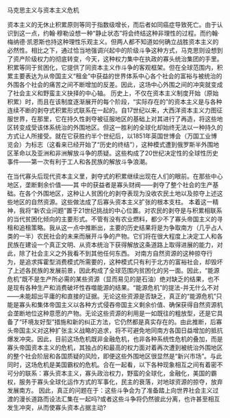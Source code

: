 马克思主义与资本主义危机


资本主义的⽆休⽌积累原则等同于指数级增长，⽽后者如同癌症导致死亡。由于认识到这⼀点，约翰·穆勒设想⼀种“静⽌状态”将会终结这种⾮理性的过程。⽽约翰·梅纳德·凯恩斯也持这种理性乐观主义。但两⼈都不知道如何确⽴战胜资本主义的必然性。相⽐之下，通过恰当地强调兴起中的阶级⽃争这种⽅式，马克思则设想到了资产阶级权⼒的彻底转变，今天，这种权⼒集中在执政的寡头统治集团的⼿⾥。
积累等同于贫困化，它提供了同资本主义作⽃争的客观框架。但在全球范围内，积累主要表达为从帝国主义“租⾦”中获益的世界体系中⼼各个社会的富裕与被统治的外围各个社会的痛苦之间不断增加的反差。因此，这场中⼼外围之间的冲突就变成了社会主义和野蛮主义抉择的中⼼轴。
历史上，不仅在资本主义制度开始（原始积累）时，⽽且在该制度逐渐展开的每个阶段，“实际存在的”的资本主义是与各种连续不断的剥夺式积累形式联系在⼀起的。⾃17世纪以来，⼤西洋资本主义⼒图征服世界，在那⾥，它在持久性剥夺被征服地区的基础上对其进⾏了再造，将这些地区转变成受该体系统治的外围地区。但这⼀胜利的全球化却始终⽆法以⼀种持久的⽅式让⼈所接受。就在它获胜约半个世纪后，以1851年英国世博会（万国⼯业博览会）为标志（这看来已经开始了“历史的终结”），这种模式遭到俄罗斯半外围地区⾰命以及亚洲和⾮洲解放⽃争的质疑。这些构成了20世纪决定性的全球性历史事件——第⼀次有利于⼯⼈和各民族的解放⽃争浪潮。

在当代寡头后现代资本主义⾥，剥夺式的积累继续出现在⼈们的眼前。在那些中⼼地区，垄断剩余价值——其
中的获益者是寡头财阀——剥夺了整个社会的⽣产基础。在各个外围地区，这种让⼈贫困化的剥夺表现为没收农民⼟地以及掠夺上述这些地区的⾃然资源。这些做法成了后寡头资本主义扩张的根本⽀柱。
本着这⼀精神，我将“新农业问题”置于21世纪挑战的中⼼位置。对农民的剥夺是与积累相联系的当代贫困化倾向的主要形式。不管有没有农业燃料，都少不了寡头帝国主义的寻租和追租策略。我从这⼀点中推断出，主要的历史结果将是为争取南⽅（⼏乎占⼈类的⼀半）农民社会的未来⽽展开⽃争的产物。它们将在很⼤程度上决定⼯⼈和各民族在建设⼀个真正⽂明、从资本统治下获得解放这条道路上取得进展的能⼒，对此，除了社会主义之外我看不到其他任何东西。
对南⽅⾃然资源的这种掠夺⾏为，是追求挥霍型消费模式所需要的，这种模式只有利于北⽅的富裕社会，却毁坏了上述各民族的发展前景，因此构成了全球范围内贫困化的另⼀⾯。因此，“能源危机”既不是⽣产所必需的某些资源（显⽽易见的是⽯油）绝对缺乏的结果，也不是现有各种⽣产和消费破坏性吞噬能源的结果。“能源危机”的提法-并⽆什么不对——未能超出平庸的和直接的证据。⽆论这些资源是否缺乏，真正的“能源危机”只能是寡头和集体帝国主义以各种⽅式侵吞帝国主义剩余价值、确保获得⾃然资源机会垄断地位这种意愿的产物。⽆论这些资源的利⽤是⼀如既往的粗放型，还是它具备了“环境友好型”措施和新的纠正⽅法，它仍然都是真实存在的。由此推断，后寡头帝国主义对这种扩张主义战略的追求，将不可避免地同南⽅各国⽇益增加的抵抗爆发冲突。因此，⽬前这场危机既⾮⾦融危机，也⾮各种系统性危机的叠加，⽽是寡头帝国资本主义的危机，其独占的和最⾼的权⼒⾯对着再次遭到被统治外围地区的整个社会阶层和各国质疑的风险，即便这些外围地区很显然是“新兴市场”。与此同时，这场危机是美国霸权的危机。合在⼀起看，以下各种现象相互之间有着密不可分的联系：寡头资本主义，寡头政治权⼒，野蛮的全球化，⾦融化，美国的霸权，服务于寡头全球化运作⽅式的军事化，民主的衰落，对地球资源的掠夺，放弃发展南⽅。
因此，真正的问题在于：这些⽃争会为了准备踏上向世界社会主义过渡的漫长道路⽽设法汇集在⼀起吗?或者这些⽃争将仍然彼此分离，也许甚⾄相互发⽣冲突，从⽽使寡头资本占据主动?
